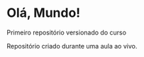 # Olá, Mundo!
Primeiro repositório versionado do curso 

Repositório criado durante uma aula ao vivo.
